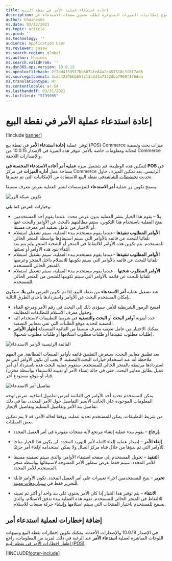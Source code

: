 ```yaml
---
title: إعادة استدعاء عملية الأمر في نقطة البيع
description: يشرح هذا الموضوع إمكانيات الميزات المتوفرة لطلب تحسين صفحات الاستدعاء في POS.
author: hhainesms
ms.date: 03/12/2021
ms.topic: article
ms.prod: ''
ms.technology: ''
audience: Application User
ms.reviewer: josaw
ms.search.region: global
ms.author: hhaines
ms.search.validFrom: ''
ms.dyn365.ops.version: 10.0.15
ms.openlocfilehash: 2f7ad4f53917bb607afe84a2c457518c3f8f7a08
ms.sourcegitcommit: 3cdc42346bb653c13ab33a7142dbb7969f1f6dda
ms.translationtype: HT
ms.contentlocale: ar-SA
ms.lasthandoff: 03/31/2021
ms.locfileid: "5799085"
---
```

# <a name="recall-order-operation-in-pos"></a>إعادة استدعاء عملية الأمر في نقطة البيع

[!include [banner](includes/banner.md)]

توفر ‏ عملية **إعادة استدعاء الأمر** في نقطة بيع (POS) Commerce ميزات بحث وتصفية مُحدّثة ومعلومات خاصة بالأمر. تتوفر هذه الميزة في الإصدار 10.0.15 من Commerce والإصدارات اللاحقة.

لتمكين هذه الوظيفة، قم بتشغيل ميزة **عمليه أمر أعاده الاستدعاء المحسنة في POS** في مساحة عمل **أداره الميزات** في مركز Commerce الرئيسي. بعد تمكين الميزة ، حاول تحديث [تخطيطات الشاشة](pos-screen-layouts.md)في نقطه البيع للاستفادة من الإمكانيات التي تم تغييرها.

يسمح تكوين زر عملية **أمر الاستدعاء** للمؤسسات لنشر العملية بعرض معرف مسبقا.

![تكوين شبكة الزر](media/recallorderbuttongrid.png)

وخيارات العرض كما يلي.
- **بلا** – يقوم هذا الخيار بنشر العملية بدون عرض محدد. عندما يقوم أحد المستخدمين بفتح العملية باستخدام هذا التكوين، ستتم مطالبتهم بالبحث عن الأوامر والبحث عنها أو الاختيار من عامل تصفيه أمر معرف مسبقا.
- **الأوامر المطلوب تنفيذها** -عندما يقوم مستخدم ببدء العملية، سيتم تشغيل استعلام تلقائيا للبحث عن قائمه بالأوامر التي سيتم استيفاؤها بواسطة المتجر الحالي للمستخدم. يتم تكوين هذه الأوامر للالتقاط في المتجر أو الشحنة المتجر ولم يتم بعد انتقاء بنود هذه الأوامر أو تعبئتها.
- **الأوامر المطلوب تنفيذها** -عندما يقوم مستخدم ببدء العملية، سيتم تشغيل استعلام تلقائيا للبحث عن قائمه بالأوامر التي سيتم تكوينها للاستلام داخل المتجر وعرضها للمتجر الحالي للمستخدم.
- **الأوامر المطلوب شحنها** - عندما يقوم مستخدم ببدء العملية، سيتم تشغيل استعلام تلقائيا للبحث عن قائمه بالأوامر التي سيتم تكوينها للشحن من المتجر الحالي للمستخدم.

عند تشغيل عمليه **أمر الاستدعاء** من نقطه البيع، إذا تم تكوين العرض علي **بلا**، سيكون بإمكان المستخدم البحث عن الأوامر واستردادها بأحدي الطرق التالية.
- امسح الرموز الشريطية للأمر. سيؤدي ذلك إلى البحث في رقم الأمر ومرجع القناة وحقول معرف الاستلام للتطابقات المطابقة.
- حدد أيقونة **أوامر البحث** أو **البحث والتصفية** في شريط التطبيقات لاستخدام اليه التصفية لتحديد موقع الطلبات التي تفي بمعايير التصفية.
- يمكنك الاختيار من عامل تصفيه معرف مسبقا من القائمة المنسدلة **إظهار الأوامر** (طلبات مطلوب تنفيذها أو طلبات مطلوب استلامها أو طلبات مطلوب شحنها).

![القائمة الرئيسية لأوامر الاستدعاء](media/recallordermain.png)

بعد تطبيق معايير البحث، سيعرض التطبيق قائمه بأوامر المبيعات المطابقة. من المهم ملاحظة أنه عند استخدام خيارات البحث/التصفية، لا يجب أن تكون الأوامر التي تم استردادها مرتبطة بالمتجر الحالي للمستخدم. ستقوم عملية البحث هذه باسترداد أي أمر عميل يطابق معايير البحث، حتى في حالة إنشاء الأمر أو تعيينه للاستيفاء بواسطة مخزن/قناة أو موقع مستودع آخر.

![تفاصيل أمر الاستدعاء](media/orderrecalldetail.png)

يمكن للمستخدم تحديد أحد الأوامر في القائمة لعرض تفاصيل اضافيه. تعرض لوحه المعلومات الموجودة علي الجانب الأيسر التفاصيل حول الأمر المحدد، بما في ذلك تفاصيل بند الأمر وتفاصيل التسليم وتفاصيل الإنجاز.

من شريط التطبيقات، يمكن للمستخدم تحديد عمليه. ووفقا لحاله الأمر، قد لا يتم تمكين بعض العمليات.

- **إرجاع** – يقوم ببدء عملية إنشاء مرتجع لآية منتجات مفوترة في أمر العميل المحدد.

- **إلغاء الأمر** – إصدار عمليه إلغاء كامله لأمر التوريد المحدد. لن يكون هذا الخيار متاحا للأوامر التي تم بدؤها من خلال قناة مركز اتصال ولا يمكن استخدامه لإلغاء أمر جزئيًا.

- **التنفيذ** – تحويل المستخدم إلى صفحه استيفاء الأوامر، والذي سيتم تصفيته مسبقا للأمر المحدد. سيتم فقط عرض سطور الأمر المفتوحة لاستيفائها بواسطة متجر المستخدم للأمر المحدد.

- **تحرير** – يتيح للمستخدمين اجراء تغييرات علي أمر العميل المحدد. تكون الأوامر قابلة للتحرير فقط في [سيناريوهات معينة](customer-orders-overview.md#edit-an-existing-customer-order).

- **الانتقاء** – يتم توفير هذا الخيار إذا كان الأمر يحتوي على بند واحد أو أكثر تم تعيينه للالتقاط في المتجر الحالي للمستخدم. تقوم هذه العملية ببدء تدفق الاستلام، والذي يسمح للمستخدم باختيار المنتجات التي سيتم استلامها وإنشاء حركة مبيعات للاستلام.

## <a name="add-notifications-to-the-recall-order-operation"></a>إضافة إخطارات لعملية استدعاء أمر

في الإصدار 10.0.18 والإصدارات الأحدث، يمكنك تكوين إخطارات نقطة البيع وتنبيهات اللوحات المباشرة لعملية **استدعاء الأمر** عند الرغبة في ذلك. لمزيد من المعلومات، راجع [إظهار إخطارات الأمر في نقطة البيع (POS)](notifications-pos.md).  

[!INCLUDE[footer-include](../includes/footer-banner.md)]
